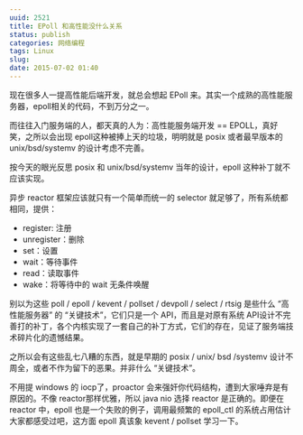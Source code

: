 ```yaml
---
uuid: 2521
title: EPoll 和高性能没什么关系
status: publish
categories: 网络编程
tags: Linux
slug: 
date: 2015-07-02 01:40
---
```

现在很多人一提高性能后端开发，就总会想起 EPoll 来。其实一个成熟的高性能服务器，epoll相关的代码，不到万分之一。

而往往入门服务端的人，都天真的人为：高性能服务端开发 == EPOLL，真好笑，之所以会出现 epoll这种被捧上天的垃圾，明明就是 posix 或者最早版本的 unix/bsd/systemv 的设计考虑不完善。

按今天的眼光反思 posix 和 unix/bsd/systemv 当年的设计，epoll 这种补丁就不应该实现。

异步 reactor 框架应该就只有一个简单而统一的 selector 就足够了，所有系统都相同，提供：

- register: 注册
- unregister：删除
- set：设置
- wait：等待事件
- read：读取事件
- wake：将等待中的 wait 无条件唤醒

别以为这些 poll / epoll / kevent / pollset / devpoll / select / rtsig
是些什么 “高性能服务器” 的 “关键技术”，它们只是一个 API，而且是对原有系统 API设计不完善打的补丁，各个内核实现了一套自己的补丁方式，它们的存在，见证了服务端技术碎片化的遗憾结果。

之所以会有这些乱七八糟的东西，就是早期的 posix / unix/ bsd /systemv 设计不周全，或者不作为留下的恶果。并非什么 “关键技术”。

不用提 windows 的 iocp了，proactor 会来强奸你代码结构，遭到大家唾弃是有原因的。不像 reactor那样优雅，所以 java nio 选择 reactor 是正确的。即便在 reactor 中，epoll 也是一个失败的例子，调用最频繁的 epoll_ctl 的系统占用估计大家都感受过吧，这方面 epoll 真该象 kevent / pollset 学习一下。

